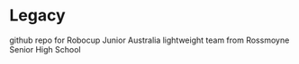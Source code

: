 # Legacy
github repo for Robocup Junior Australia lightweight team from Rossmoyne Senior High School
